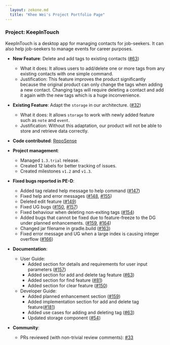 ```yaml
---
  layout: zekone.md
  title: "Khee Wei's Project Portfolio Page"
---
```


### Project: KeepInTouch

KeepInTouch is a desktop app for managing contacts for job-seekers. It can also help job-seekers to manage events for career purposes.

* **New Feature**: Delete and add tags to existing contacts ([\#63](https://github.com/AY2324S1-CS2103T-W16-1/tp/pull/63))
  * What it does: It allows users to add/delete one or more tags from any existing contacts with one simple command.
  * Justification: This feature improves the product significantly because the original product can only change the tags when adding a new contact. Changing tags will require deleting a contact and add it again with the new tags which is a huge inconvenience.

* **Existing Feature**: Adapt the `storage` in our architecture. ([\#32](https://github.com/AY2324S1-CS2103T-W16-1/tp/pull/32))
  * What it does: It allows `storage` to work with newly added feature such as `note` and `event`.
  * Justification: Without this adaptation, our product will not be able to store and retrieve data correctly.

* **Code contributed**: [RepoSense](https://nus-cs2103-ay2324s1.github.io/tp-dashboard/?search=zekone&sort=groupTitle&sortWithin=title&timeframe=commit&mergegroup=&groupSelect=groupByRepos&breakdown=true&checkedFileTypes=docs~functional-code~test-code&since=2023-09-22)

* **Project management**:
  * Managed `1.3.trial` release.
  * Created 12 labels for better tracking of issues.
  * Created milestones `v1.2` and `v1.3`.
 
* **Fixed bugs reported in PE-D**:
  * Added tag related help message to help command ([\#147](https://github.com/AY2324S1-CS2103T-W16-1/tp/pull/147))
  * Fixed help and error messages ([\#148](https://github.com/AY2324S1-CS2103T-W16-1/tp/pull/148), [\#155](https://github.com/AY2324S1-CS2103T-W16-1/tp/pull/155))
  * Deleted edit feature ([\#149](https://github.com/AY2324S1-CS2103T-W16-1/tp/pull/149))
  * Fixed UG bugs ([\#150](https://github.com/AY2324S1-CS2103T-W16-1/tp/pull/150), [\#157](https://github.com/AY2324S1-CS2103T-W16-1/tp/pull/157))
  * Fixed behaviour when deleting non-exiting tags ([\#154](https://github.com/AY2324S1-CS2103T-W16-1/tp/pull/154))
  * Added bugs that cannot be fixed due to feature-freeze to the DG under planned enhancements. ([\#159](https://github.com/AY2324S1-CS2103T-W16-1/tp/pull/159), [\#164](https://github.com/AY2324S1-CS2103T-W16-1/tp/pull/164))
  * Changed jar filename in gradle.build ([\#163](https://github.com/AY2324S1-CS2103T-W16-1/tp/pull/163))
  * Fixed error message and UG when a large index is causing integer overflow ([\#166](https://github.com/AY2324S1-CS2103T-W16-1/tp/pull/166))

* **Documentation**:
  * User Guide:
    * Added section for details and requirements for user input parameters ([\#157](https://github.com/AY2324S1-CS2103T-W16-1/tp/pull/157))
    * Added section for add and delete tag feature ([\#63](https://github.com/AY2324S1-CS2103T-W16-1/tp/pull/63))
    * Added section for find feature ([\#81](https://github.com/AY2324S1-CS2103T-W16-1/tp/pull/81))
    * Added section for clear feature ([\#150](https://github.com/AY2324S1-CS2103T-W16-1/tp/pull/150))
  * Developer Guide:
    * Added planned enhancement section ([\#159](https://github.com/AY2324S1-CS2103T-W16-1/tp/pull/159))
    * Added implementation section for add and delete tag feature([\#181](https://github.com/AY2324S1-CS2103T-W16-1/tp/pull/181))
    * Added use cases for adding and deleting tag ([\#63](https://github.com/AY2324S1-CS2103T-W16-1/tp/pull/63))
    * Updated storage component ([\#54](https://github.com/AY2324S1-CS2103T-W16-1/tp/pull/54))

* **Community**:
  * PRs reviewed (with non-trivial review comments): [\#33](https://github.com/AY2324S1-CS2103T-W16-1/tp/pull/33)
